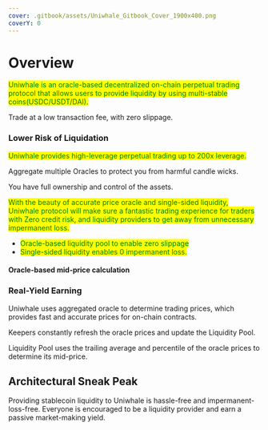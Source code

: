 ```yaml
---
cover: .gitbook/assets/Uniwhale_Gitbook_Cover_1900x400.png
coverY: 0
---
```


# Overview

<mark style="color:green;">Uniwhale is an oracle-based decentralized on-chain perpetual trading protocol that allows users to provide liquidity by using multi-stable coins(USDC/USDT/DAI).</mark>&#x20;

Trade at a low transaction fee, with zero slippage.

### Lower Risk of Liquidation

<mark style="color:green;">Uniwhale provides high-leverage perpetual trading up to 200x leverage.</mark>&#x20;

Aggregate multiple Oracles to protect you from harmful candle wicks.

You have full ownership and control of the assets.

<mark style="color:green;">With the beauty of accurate price oracle and single-sided liquidity, Uniwhale protocol will make sure a fantastic trading experience for traders with Zero credit risk, and liquidity providers to get away from unnecessary impermanent loss.</mark>

* <mark style="color:green;">Oracle-based liquidity pool to enable zero slippage</mark>&#x20;
* <mark style="color:green;">Single-sided liquidity enables 0 impermanent loss.</mark>

#### Oracle-based mid-price calculation

### Real-Yield Earning

Uniwhale uses aggregated oracle to determine trading prices, which provides fast and accurate prices for on-chain contracts.

Keepers constantly refresh the oracle prices and update the Liquidity Pool.

Liquidity Pool uses the trailing average and percentile of the oracle prices to determine its mid-price.

## Architectural Sneak Peak

Providing stablecoin liquidity to Uniwhale is hassle-free and impermanent-loss-free. Everyone is encouraged to be a liquidity provider and earn a passive market-making yield.

